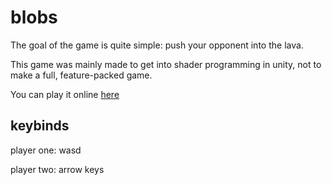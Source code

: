 # blobs
The goal of the game is quite simple: push your opponent into the lava.

This game was mainly made to get into shader programming in unity, not to make a full, feature-packed game.

You can play it online [here](https://jm4ier.github.io/blobs/)

## keybinds
player one: wasd

player two: arrow keys
